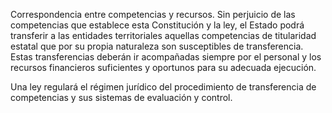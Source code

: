 Correspondencia entre competencias y recursos. Sin perjuicio de las competencias que establece esta Constitución y la ley, el Estado podrá transferir a las entidades territoriales aquellas competencias de titularidad estatal que por su propia naturaleza son susceptibles de transferencia. Estas transferencias deberán ir acompañadas siempre por el personal y los recursos financieros suficientes y oportunos para su adecuada ejecución.

Una ley regulará el régimen jurídico del procedimiento de transferencia de competencias y sus sistemas de evaluación y control.
